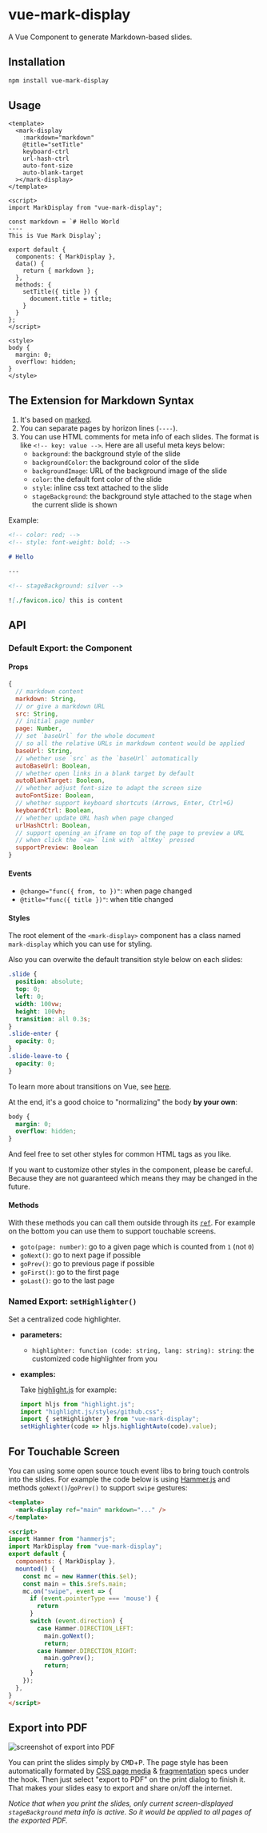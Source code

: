 # vue-mark-display

A Vue Component to generate Markdown-based slides.

## Installation

```bash
npm install vue-mark-display
```

## Usage

```vue
<template>
  <mark-display
    :markdown="markdown"
    @title="setTitle"
    keyboard-ctrl
    url-hash-ctrl
    auto-font-size
    auto-blank-target
  ></mark-display>
</template>

<script>
import MarkDisplay from "vue-mark-display";

const markdown = `# Hello World
----
This is Vue Mark Display`;

export default {
  components: { MarkDisplay },
  data() {
    return { markdown };
  },
  methods: {
    setTitle({ title }) {
      document.title = title;
    }
  }
};
</script>

<style>
body {
  margin: 0;
  overflow: hidden;
}
</style>
```

## The Extension for Markdown Syntax

1. It's based on [marked](https://www.npmjs.com/package/marked).
2. You can separate pages by horizon lines (`----`).
3. You can use HTML comments for meta info of each slides. The format is like `<!-- key: value -->`. Here are all useful meta keys below:
   - `background`: the background style of the slide
   - `backgroundColor`: the background color of the slide
   - `backgroundImage`: URL of the background image of the slide
   - `color`: the default font color of the slide
   - `style`: inline css text attached to the slide
   - `stageBackground`: the background style attached to the stage when the current slide is shown

Example:

```markdown
<!-- color: red; -->
<!-- style: font-weight: bold; -->

# Hello

---

<!-- stageBackground: silver -->

![./favicon.ico] this is content
```

## API

### Default Export: the Component

#### Props

```js
{
  // markdown content
  markdown: String,
  // or give a markdown URL
  src: String,
  // initial page number
  page: Number,
  // set `baseUrl` for the whole document
  // so all the relative URLs in markdown content would be applied
  baseUrl: String,
  // whether use `src` as the `baseUrl` automatically
  autoBaseUrl: Boolean,
  // whether open links in a blank target by default
  autoBlankTarget: Boolean,
  // whether adjust font-size to adapt the screen size
  autoFontSize: Boolean,
  // whether support keyboard shortcuts (Arrows, Enter, Ctrl+G)
  keyboardCtrl: Boolean,
  // whether update URL hash when page changed
  urlHashCtrl: Boolean,
  // support opening an iframe on top of the page to preview a URL
  // when click the `<a>` link with `altKey` pressed
  supportPreview: Boolean
}
```

#### Events

- `@change="func({ from, to })"`: when page changed
- `@title="func({ title })"`: when title changed

#### Styles

The root element of the `<mark-display>` component has a class named `mark-display` which you can use for styling.

Also you can overwite the default transition style below on each slides:

```css
.slide {
  position: absolute;
  top: 0;
  left: 0;
  width: 100vw;
  height: 100vh;
  transition: all 0.3s;
}
.slide-enter {
  opacity: 0;
}
.slide-leave-to {
  opacity: 0;
}
```

To learn more about transitions on Vue, see [here](https://vuejs.org/v2/guide/transitions.html).

At the end, it's a good choice to "normalizing" the body **by your own**:

```css
body {
  margin: 0;
  overflow: hidden;
}
```

And feel free to set other styles for common HTML tags as you like.

If you want to customize other styles in the component, please be careful. Because they are not guaranteed which means they may be changed in the future.

#### Methods

With these methods you can call them outside through its [`ref`](https://vuejs.org/v2/api/#ref). For example on the bottom you can use them to support touchable screens.

- `goto(page: number)`: go to a given page which is counted from `1` (not `0`)
- `goNext()`: go to next page if possible
- `goPrev()`: go to previous page if possible
- `goFirst()`: go to the first page
- `goLast()`: go to the last page

### Named Export: `setHighlighter()`

Set a centralized code highlighter.

- **parameters:**
  - `highlighter: function (code: string, lang: string): string`: the customized code highlighter from you
- **examples:**

  Take [highlight.js](https://highlightjs.org) for example:

  ```js
  import hljs from "highlight.js";
  import "highlight.js/styles/github.css";
  import { setHighlighter } from "vue-mark-display";
  setHighlighter(code => hljs.highlightAuto(code).value);
  ```

## For Touchable Screen

You can using some open source touch event libs to bring touch controls into the slides. For example the code below is using [Hammer.js](http://hammerjs.github.io) and methods `goNext()`/`goPrev()` to support `swipe` gestures:

```html
<template>
  <mark-display ref="main" markdown="..." />
</template>

<script>
import Hammer from "hammerjs";
import MarkDisplay from "vue-mark-display";
export default {
  components: { MarkDisplay },
  mounted() {
    const mc = new Hammer(this.$el);
    const main = this.$refs.main;
    mc.on("swipe", event => {
      if (event.pointerType === 'mouse') {
        return
      }
      switch (event.direction) {
        case Hammer.DIRECTION_LEFT:
          main.goNext();
          return;
        case Hammer.DIRECTION_RIGHT:
          main.goPrev();
          return;
      }
    });
  },
}
</script>
```

## Export into PDF

![screenshot of export into PDF](pdf.png)

You can print the slides simply by <kbd>CMD</kbd>+<kbd>P</kbd>. The page style has been automatically formated by [CSS page media](https://drafts.csswg.org/css-page/) & [fragmentation](https://drafts.csswg.org/css-break/) specs under the hook. Then just select "export to PDF" on the print dialog to finish it. That makes your slides easy to export and share on/off the internet.

_Notice that when you print the slides, only current screen-displayed `stageBackground` meta info is active. So it would be applied to all pages of the exported PDF._
